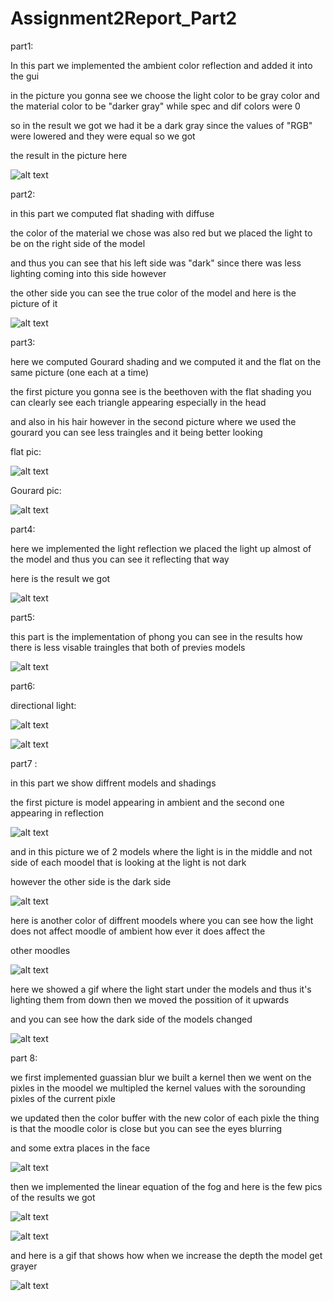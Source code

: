 # Assignment2Report_Part2

part1:

In this part we implemented the ambient color reflection and added it into the gui 

in the picture you gonna see we choose the light color to be gray color and the material color to be "darker gray" while spec and dif colors were 0

so in the result we got we had it be a dark gray since the values of "RGB" were lowered and they were equal so we got 

the result in the picture here

![alt text](https://github.com/HaifaGraphicsCourses/computer-graphics-2022-coding-machines/blob/master/Assignment2Report/HW2_PART1.PNG)


part2:

in this part we computed flat shading with diffuse

the color of the material we chose was also red but we placed the light to be on the right side of the model

and thus you can see that his left side was "dark" since there was less lighting coming into this side however

the other side you can see the true color of the model and here is the picture of it

![alt text](https://github.com/HaifaGraphicsCourses/computer-graphics-2022-coding-machines/blob/master/Assignment2Report/HW2_PART2.PNG)


part3:

here we computed Gourard shading and we computed it and the flat on the same picture (one each at a time)

the first picture you gonna see is the beethoven with the flat shading you can clearly see each triangle appearing especially in the head

and also in his hair however in the second picture where we used the gourard you can see less traingles and it being better looking 

flat pic:

![alt text](https://github.com/HaifaGraphicsCourses/computer-graphics-2022-coding-machines/blob/master/Assignment2Report/part3finalflat.PNG)

Gourard pic:

![alt text](https://github.com/HaifaGraphicsCourses/computer-graphics-2022-coding-machines/blob/master/Assignment2Report/part3finalgro.PNG)


part4:

here we implemented the light reflection we placed the light up almost of the model and thus you can see it reflecting that way 

here is the result we got  

![alt text](https://github.com/HaifaGraphicsCourses/computer-graphics-2022-coding-machines/blob/master/Assignment2Report/part4.PNG)



part5:

this part is the implementation of phong  you can see in the results how there is less visable traingles that both of previes models

![alt text](https://github.com/HaifaGraphicsCourses/computer-graphics-2022-coding-machines/blob/master/Assignment2Report/phong3.PNG)



part6:

directional light:

![alt text](https://github.com/HaifaGraphicsCourses/computer-graphics-2022-coding-machines/blob/master/Assignment2Report/directionallight.PNG)

![alt text](https://github.com/HaifaGraphicsCourses/computer-graphics-2022-coding-machines/blob/master/Assignment2Report/directional2.PNG)


part7 :

in this part we show diffrent models and shadings

the first picture is model appearing in ambient and the second one appearing in reflection 

![alt text](https://github.com/HaifaGraphicsCourses/computer-graphics-2022-coding-machines/blob/master/Assignment2Report/ambient+reflection.PNG)

and in this picture we of 2 models where the light is in the middle and not side of each moodel that is looking at the light is not dark

however the other side is the dark side

![alt text](https://github.com/HaifaGraphicsCourses/computer-graphics-2022-coding-machines/blob/master/Assignment2Report/HM2Part7flat+flat.PNG)

here is another color of diffrent moodels where you can see how the light does not affect moodle of ambient how ever it does affect the 

other moodles

![alt text](https://github.com/HaifaGraphicsCourses/computer-graphics-2022-coding-machines/blob/master/Assignment2Report/HW2FLAT+FLAT+AMBIENT.PNG)


here we showed a gif where the light start under the models and thus it's lighting them from down then we moved the possition of it upwards 

and you can see how the dark side of the models changed

![alt text](https://github.com/HaifaGraphicsCourses/computer-graphics-2022-coding-machines/blob/master/Assignment2Report/gif1.gif)


part 8:

we first implemented guassian blur we built a kernel then we went on the pixles in the moodel we multipled the kernel values with the sorounding pixles of the current pixle 

we updated then the color buffer with the new color of each pixle the thing is that the moodle color is close but you can see the eyes blurring 

and some extra places in the face

![alt text](https://github.com/HaifaGraphicsCourses/computer-graphics-2022-coding-machines/blob/master/Assignment2Report/guassian.PNG)


then we implemented the linear equation of the fog  and here is the few pics of the results we got

![alt text](https://github.com/HaifaGraphicsCourses/computer-graphics-2022-coding-machines/blob/master/Assignment2Report/part8pic1.PNG)

![alt text](https://github.com/HaifaGraphicsCourses/computer-graphics-2022-coding-machines/blob/master/Assignment2Report/part8pic2.PNG)

and here is a gif that shows how when we increase the depth the model get grayer 

![alt text](https://github.com/HaifaGraphicsCourses/computer-graphics-2022-coding-machines/blob/master/Assignment2Report/gif2.gif)
